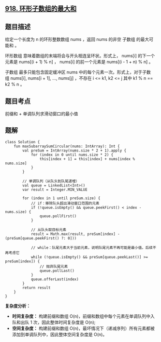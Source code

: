 ## [918. 环形子数组的最大和](https://leetcode.cn/problems/maximum-sum-circular-subarray/)

## 题目描述

给定一个长度为 n 的环形整数数组 nums ，返回 nums 的非空 子数组 的最大可能和 。

环形数组 意味着数组的末端将会与开头相连呈环状。形式上， nums[i] 的下一个元素是 nums[(i + 1) % n] ， nums[i] 的前一个元素是 nums[(i - 1 + n) % n] 。

子数组 最多只能包含固定缓冲区 nums 中的每个元素一次。形式上，对于子数组 nums[i], nums[i + 1], ..., nums[j] ，不存在 i <= k1, k2 <= j 其中 k1 % n == k2 % n 。

## 题目考点

前缀和 + 单调队列求滑动窗口的最小值

## 题解
 
```
class Solution {
    fun maxSubarraySumCircular(nums: IntArray): Int {
        val preSum = IntArray(nums.size * 2 + 1).apply {
            for (index in 0 until nums.size * 2) {
                this[index + 1] = this[index] + nums[index % nums.size]
            }
        }

        // 单调队列（从队头到队尾递增）
        val queue = LinkedList<Int>()
        var result = Integer.MIN_VALUE

        for (index in 1 until preSum.size) {
            // if：移除队头超出滑动窗口范围的元素
            if (!queue.isEmpty() && queue.peekFirst() < index - nums.size) {
                queue.pollFirst()
            }

            // 从队头取目标元素
            result = Math.max(result, preSum[index] - (preSum[queue.peekFirst() ?: 0]))

            // while：队尾元素大于当前元素，说明队尾元素不再可能是最小值，后续不再考虑它
            while (!queue.isEmpty() && preSum[queue.peekLast()] >= preSum[index]) {
                // 抛弃队尾元素
                queue.pollLast()
            }
            queue.offerLast(index)
        }
        return result
    }
}
```

**复杂度分析：**

- **时间复杂度：** 构建前缀和数组 O(n)，前缀和数组中每个元素在单调队列中入队和出队 1 次，因此整体时间复杂度是 O(n);
- **空间复杂度：** 构建前缀和数组 O(n)，最坏情况下（递减序列）所有元素都被添加到单调队列中，因此整体空间复杂度是 O(n)。

